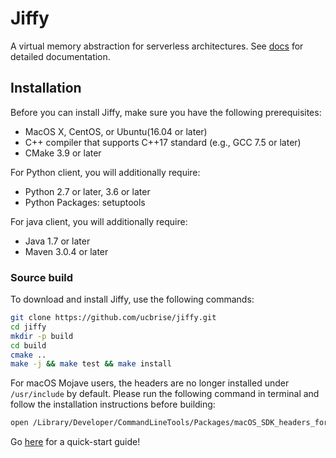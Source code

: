 # Jiffy

A virtual memory abstraction for serverless architectures. See [docs](docs) for detailed documentation.

## Installation

Before you can install Jiffy, make sure you have the following prerequisites:

- MacOS X, CentOS, or Ubuntu(16.04 or later)
- C++ compiler that supports C++17 standard (e.g., GCC 7.5 or later)
- CMake 3.9 or later

For Python client, you will additionally require:

- Python 2.7 or later, 3.6 or later
- Python Packages: setuptools

For java client, you will additionally require:

- Java 1.7 or later
- Maven 3.0.4 or later

### Source build

To download and install Jiffy, use the following commands:
```bash
git clone https://github.com/ucbrise/jiffy.git
cd jiffy
mkdir -p build
cd build
cmake ..
make -j && make test && make install
```
For macOS Mojave users, the headers are no longer installed under `/usr/include` by default.
Please run the following command in terminal and follow the installation instructions before building:

```bash
open /Library/Developer/CommandLineTools/Packages/macOS_SDK_headers_for_macOS_10.14.pkg
```

Go [here](docs/src/quick_start.md) for a quick-start guide!
